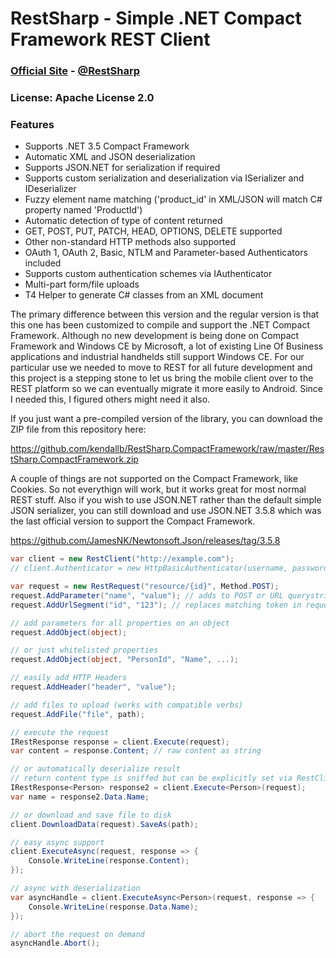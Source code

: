 # RestSharp - Simple .NET Compact Framework REST Client 

### [Official Site][1] - [@RestSharp][2]  

### License: Apache License 2.0

### Features

* Supports .NET 3.5 Compact Framework
* Automatic XML and JSON deserialization
* Supports JSON.NET for serialization if required
* Supports custom serialization and deserialization via ISerializer and IDeserializer
* Fuzzy element name matching ('product_id' in XML/JSON will match C# property named 'ProductId')
* Automatic detection of type of content returned
* GET, POST, PUT, PATCH, HEAD, OPTIONS, DELETE supported
* Other non-standard HTTP methods also supported
* OAuth 1, OAuth 2, Basic, NTLM and Parameter-based Authenticators included
* Supports custom authentication schemes via IAuthenticator
* Multi-part form/file uploads
* T4 Helper to generate C# classes from an XML document

The primary difference between this version and the regular version is that this one has been customized to 
compile and support the .NET Compact Framework. Although no new development is being done on Compact Framework 
and Windows CE by Microsoft, a lot of existing Line Of Business applications and industrial handhelds still
support Windows CE. For our particular use we needed to move to REST for all future development and this project is a
stepping stone to let us bring the mobile client over to the REST platform so we can eventually migrate it more easily
to Android. Since I needed this, I figured others might need it also.

If you just want a pre-compiled version of the library, you can download the ZIP file from this repository here:

https://github.com/kendallb/RestSharp.CompactFramework/raw/master/RestSharp.CompactFramework.zip

A couple of things are not supported on the Compact Framework, like Cookies. So not everythign will work, but it works great
for most normal REST stuff. Also if you wish to use JSON.NET rather than the default simple JSON serializer, you can still download
and use JSON.NET 3.5.8 which was the last official version to support the Compact Framework.

https://github.com/JamesNK/Newtonsoft.Json/releases/tag/3.5.8

```csharp
var client = new RestClient("http://example.com");
// client.Authenticator = new HttpBasicAuthenticator(username, password);

var request = new RestRequest("resource/{id}", Method.POST);
request.AddParameter("name", "value"); // adds to POST or URL querystring based on Method
request.AddUrlSegment("id", "123"); // replaces matching token in request.Resource

// add parameters for all properties on an object
request.AddObject(object);

// or just whitelisted properties
request.AddObject(object, "PersonId", "Name", ...);

// easily add HTTP Headers
request.AddHeader("header", "value");

// add files to upload (works with compatible verbs)
request.AddFile("file", path);

// execute the request
IRestResponse response = client.Execute(request);
var content = response.Content; // raw content as string

// or automatically deserialize result
// return content type is sniffed but can be explicitly set via RestClient.AddHandler();
IRestResponse<Person> response2 = client.Execute<Person>(request);
var name = response2.Data.Name;

// or download and save file to disk
client.DownloadData(request).SaveAs(path);

// easy async support
client.ExecuteAsync(request, response => {
    Console.WriteLine(response.Content);
});

// async with deserialization
var asyncHandle = client.ExecuteAsync<Person>(request, response => {
    Console.WriteLine(response.Data.Name);
});

// abort the request on demand
asyncHandle.Abort();
```
 
  [1]: http://restsharp.org
  [2]: http://twitter.com/RestSharp
  [3]: http://groups.google.com/group/RestSharp
